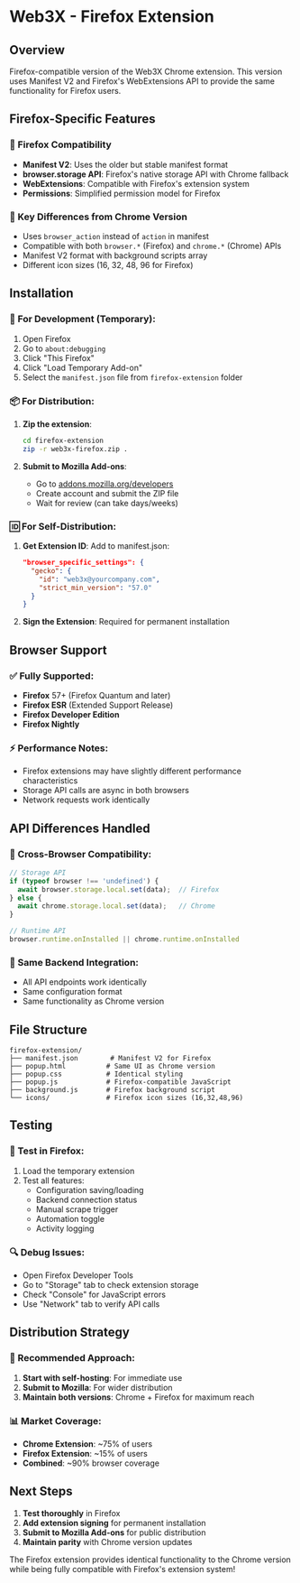 # Web3X - Firefox Extension

## Overview
Firefox-compatible version of the Web3X Chrome extension. This version uses Manifest V2 and Firefox's WebExtensions API to provide the same functionality for Firefox users.

## Firefox-Specific Features

### 🦊 Firefox Compatibility
- **Manifest V2**: Uses the older but stable manifest format
- **browser.storage API**: Firefox's native storage API with Chrome fallback
- **WebExtensions**: Compatible with Firefox's extension system
- **Permissions**: Simplified permission model for Firefox

### 🔧 Key Differences from Chrome Version
- Uses `browser_action` instead of `action` in manifest
- Compatible with both `browser.*` (Firefox) and `chrome.*` (Chrome) APIs
- Manifest V2 format with background scripts array
- Different icon sizes (16, 32, 48, 96 for Firefox)

## Installation

### 🔧 For Development (Temporary):
1. Open Firefox
2. Go to `about:debugging`
3. Click "This Firefox"
4. Click "Load Temporary Add-on"
5. Select the `manifest.json` file from `firefox-extension` folder

### 📦 For Distribution:
1. **Zip the extension**:
   ```bash
   cd firefox-extension
   zip -r web3x-firefox.zip .
   ```

2. **Submit to Mozilla Add-ons**:
   - Go to [addons.mozilla.org/developers](https://addons.mozilla.org/developers)
   - Create account and submit the ZIP file
   - Wait for review (can take days/weeks)

### 🆔 For Self-Distribution:
1. **Get Extension ID**: Add to manifest.json:
   ```json
   "browser_specific_settings": {
     "gecko": {
       "id": "web3x@yourcompany.com",
       "strict_min_version": "57.0"
     }
   }
   ```

2. **Sign the Extension**: Required for permanent installation

## Browser Support

### ✅ Fully Supported:
- **Firefox** 57+ (Firefox Quantum and later)
- **Firefox ESR** (Extended Support Release)
- **Firefox Developer Edition**
- **Firefox Nightly**

### ⚡ Performance Notes:
- Firefox extensions may have slightly different performance characteristics
- Storage API calls are async in both browsers
- Network requests work identically

## API Differences Handled

### 🔄 Cross-Browser Compatibility:
```javascript
// Storage API
if (typeof browser !== 'undefined') {
  await browser.storage.local.set(data);  // Firefox
} else {
  await chrome.storage.local.set(data);   // Chrome
}

// Runtime API
browser.runtime.onInstalled || chrome.runtime.onInstalled
```

### 📱 Same Backend Integration:
- All API endpoints work identically
- Same configuration format
- Same functionality as Chrome version

## File Structure

```
firefox-extension/
├── manifest.json        # Manifest V2 for Firefox
├── popup.html          # Same UI as Chrome version
├── popup.css           # Identical styling
├── popup.js            # Firefox-compatible JavaScript
├── background.js       # Firefox background script
└── icons/              # Firefox icon sizes (16,32,48,96)
```

## Testing

### 🧪 Test in Firefox:
1. Load the temporary extension
2. Test all features:
   - Configuration saving/loading
   - Backend connection status
   - Manual scrape trigger
   - Automation toggle
   - Activity logging

### 🔍 Debug Issues:
- Open Firefox Developer Tools
- Go to "Storage" tab to check extension storage
- Check "Console" for JavaScript errors
- Use "Network" tab to verify API calls

## Distribution Strategy

### 🎯 Recommended Approach:
1. **Start with self-hosting**: For immediate use
2. **Submit to Mozilla**: For wider distribution
3. **Maintain both versions**: Chrome + Firefox for maximum reach

### 📊 Market Coverage:
- **Chrome Extension**: ~75% of users
- **Firefox Extension**: ~15% of users  
- **Combined**: ~90% browser coverage

## Next Steps

1. **Test thoroughly** in Firefox
2. **Add extension signing** for permanent installation
3. **Submit to Mozilla Add-ons** for public distribution
4. **Maintain parity** with Chrome version updates

The Firefox extension provides identical functionality to the Chrome version while being fully compatible with Firefox's extension system!